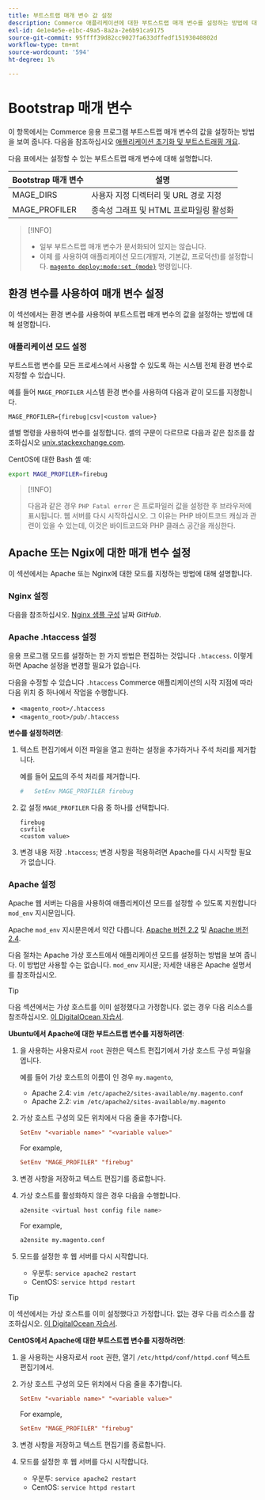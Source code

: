 ```yaml
---
title: 부트스트랩 매개 변수 값 설정
description: Commerce 애플리케이션에 대한 부트스트랩 매개 변수를 설정하는 방법에 대해 알아봅니다.
exl-id: 4e1e4e5e-e1bc-49a5-8a2a-2e6b91ca9175
source-git-commit: 95ffff39d82cc9027fa633dffedf15193040802d
workflow-type: tm+mt
source-wordcount: '594'
ht-degree: 1%

---
```


# Bootstrap 매개 변수

이 항목에서는 Commerce 응용 프로그램 부트스트랩 매개 변수의 값을 설정하는 방법을 보여 줍니다. 다음을 참조하십시오 [애플리케이션 초기화 및 부트스트래핑 개요](initialization.md).

다음 표에서는 설정할 수 있는 부트스트랩 매개 변수에 대해 설명합니다.

| Bootstrap 매개 변수 | 설명 |
| ------------------- | -------------------------------------------- |
| MAGE_DIRS | 사용자 지정 디렉터리 및 URL 경로 지정 |
| MAGE_PROFILER | 종속성 그래프 및 HTML 프로파일링 활성화 |

>[!INFO]
>
>- 일부 부트스트랩 매개 변수가 문서화되어 있지는 않습니다.
>- 이제 를 사용하여 애플리케이션 모드(개발자, 기본값, 프로덕션)를 설정합니다. [`magento deploy:mode:set {mode}`](../cli/set-mode.md) 명령입니다.

## 환경 변수를 사용하여 매개 변수 설정

이 섹션에서는 환경 변수를 사용하여 부트스트랩 매개 변수의 값을 설정하는 방법에 대해 설명합니다.

### 애플리케이션 모드 설정

부트스트랩 변수를 모든 프로세스에서 사용할 수 있도록 하는 시스템 전체 환경 변수로 지정할 수 있습니다.

예를 들어 `MAGE_PROFILER` 시스템 환경 변수를 사용하여 다음과 같이 모드를 지정합니다.

```terminal
MAGE_PROFILER={firebug|csv|<custom value>}
```

셸별 명령을 사용하여 변수를 설정합니다. 셸의 구문이 다르므로 다음과 같은 참조를 참조하십시오 [unix.stackexchange.com][unix-stackx].

CentOS에 대한 Bash 셸 예:

```bash
export MAGE_PROFILER=firebug
```

>[!INFO]
>
>다음과 같은 경우 `PHP Fatal error` 은 프로파일러 값을 설정한 후 브라우저에 표시됩니다. 웹 서버를 다시 시작하십시오. 그 이유는 PHP 바이트코드 캐싱과 관련이 있을 수 있는데, 이것은 바이트코드와 PHP 클래스 공간을 캐싱한다.

## Apache 또는 Ngix에 대한 매개 변수 설정

이 섹션에서는 Apache 또는 Nginx에 대한 모드를 지정하는 방법에 대해 설명합니다.

### Nginx 설정

다음을 참조하십시오. [Nginx 샘플 구성] 날짜 _GitHub_.

### Apache .htaccess 설정

응용 프로그램 모드를 설정하는 한 가지 방법은 편집하는 것입니다 `.htaccess`. 이렇게 하면 Apache 설정을 변경할 필요가 없습니다.

다음을 수정할 수 있습니다 `.htaccess` Commerce 애플리케이션의 시작 지점에 따라 다음 위치 중 하나에서 작업을 수행합니다.

- `<magento_root>/.htaccess`
- `<magento_root>/pub/.htaccess`

**변수를 설정하려면**:

1. 텍스트 편집기에서 이전 파일을 열고 원하는 설정을 추가하거나 주석 처리를 제거합니다.

   예를 들어 [모드](application-modes.md)의 주석 처리를 제거합니다.

   ```conf
   #   SetEnv MAGE_PROFILER firebug
   ```

1. 값 설정 `MAGE_PROFILER` 다음 중 하나를 선택합니다.

   ```terminal
   firebug
   csvfile
   <custom value>
   ```

1. 변경 내용 저장 `.htaccess`; 변경 사항을 적용하려면 Apache를 다시 시작할 필요가 없습니다.

### Apache 설정

Apache 웹 서버는 다음을 사용하여 애플리케이션 모드를 설정할 수 있도록 지원합니다 `mod_env` 지시문입니다.

Apache `mod_env` 지시문은에서 약간 다릅니다. [Apache 버전 2.2] 및 [Apache 버전 2.4].

다음 절차는 Apache 가상 호스트에서 애플리케이션 모드를 설정하는 방법을 보여 줍니다. 이 방법만 사용할 수는 없습니다. `mod_env` 지시문; 자세한 내용은 Apache 설명서를 참조하십시오.

>[!TIP]
>
>다음 섹션에서는 가상 호스트를 이미 설정했다고 가정합니다. 없는 경우 다음 리소스를 참조하십시오. [이 DigitalOcean 자습서](https://www.digitalocean.com/community/tutorials/how-to-set-up-apache-virtual-hosts-on-ubuntu-14-04-lts).

**Ubuntu에서 Apache에 대한 부트스트랩 변수를 지정하려면**:

1. 을 사용하는 사용자로서 `root` 권한은 텍스트 편집기에서 가상 호스트 구성 파일을 엽니다.

   예를 들어 가상 호스트의 이름이 인 경우 `my.magento`,

   - Apache 2.4: `vim /etc/apache2/sites-available/my.magento.conf`
   - Apache 2.2: `vim /etc/apache2/sites-available/my.magento`

1. 가상 호스트 구성의 모든 위치에서 다음 줄을 추가합니다.

   ```conf
   SetEnv "<variable name>" "<variable value>"
   ```

   For example,

   ```conf
   SetEnv "MAGE_PROFILER" "firebug"
   ```

1. 변경 사항을 저장하고 텍스트 편집기를 종료합니다.
1. 가상 호스트를 활성화하지 않은 경우 다음을 수행합니다.

   ```bash
   a2ensite <virtual host config file name>
   ```

   For example,

   ```bash
   a2ensite my.magento.conf
   ```

1. 모드를 설정한 후 웹 서버를 다시 시작합니다.

   - 우분투: `service apache2 restart`
   - CentOS: `service httpd restart`

>[!TIP]
>
>이 섹션에서는 가상 호스트를 이미 설정했다고 가정합니다. 없는 경우 다음 리소스를 참조하십시오. [이 DigitalOcean 자습서](https://www.digitalocean.com/community/tutorials/how-to-set-up-apache-virtual-hosts-on-centos-6).

**CentOS에서 Apache에 대한 부트스트랩 변수를 지정하려면**:

1. 을 사용하는 사용자로서 `root` 권한, 열기 `/etc/httpd/conf/httpd.conf` 텍스트 편집기에서.

1. 가상 호스트 구성의 모든 위치에서 다음 줄을 추가합니다.

   ```conf
   SetEnv "<variable name>" "<variable value>"
   ```

   For example,

   ```conf
   SetEnv "MAGE_PROFILER" "firebug"
   ```

1. 변경 사항을 저장하고 텍스트 편집기를 종료합니다.

1. 모드를 설정한 후 웹 서버를 다시 시작합니다.

   - 우분투: `service apache2 restart`
   - CentOS: `service httpd restart`

<!-- link definitions -->

[Apache 버전 2.2]: https://httpd.apache.org/docs/2.2/mod/mod_env.html#setenv
[Apache 버전 2.4]: https://httpd.apache.org/docs/2.4/mod/mod_env.html#setenv
[Nginx 샘플 구성]: https://github.com/magento/magento2/blob/2.4/nginx.conf.sample#L16
[unix-stackx]: https://unix.stackexchange.com/questions/117467/how-to-permanently-set-environmental-variables
